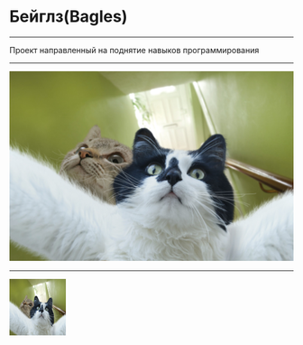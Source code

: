 # Бейглз(Bagles)
___

Проект направленный на поднятие навыков программирования

___

![Картинка временно недоступна(создатель readme дыбил)](\foto\foto.jpg "BAN")

___

<img src="\foto\foto.jpg" alt="MarineGEO circle logo" style="height: 100px; width:100px;"/>
